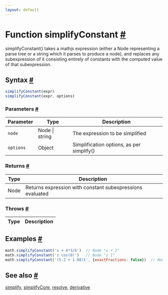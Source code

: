 ```yaml
---
layout: default
---
```


<!-- Note: This file is automatically generated from source code comments. Changes made in this file will be overridden. -->

<h1 id="function-simplifyconstant">Function simplifyConstant <a href="#function-simplifyconstant" title="Permalink">#</a></h1>

simplifyConstant() takes a mathjs expression (either a Node representing
a parse tree or a string which it parses to produce a node), and replaces
any subexpression of it consisting entirely of constants with the computed
value of that subexpression.


<h2 id="syntax">Syntax <a href="#syntax" title="Permalink">#</a></h2>

```js
simplifyConstant(expr)
simplifyConstant(expr, options)
```

<h3 id="parameters">Parameters <a href="#parameters" title="Permalink">#</a></h3>

Parameter | Type | Description
--------- | ---- | -----------
`node` | Node &#124; string |  The expression to be simplified
`options` | Object |  Simplification options, as per simplify()

<h3 id="returns">Returns <a href="#returns" title="Permalink">#</a></h3>

Type | Description
---- | -----------
Node | Returns expression with constant subexpressions evaluated


<h3 id="throws">Throws <a href="#throws" title="Permalink">#</a></h3>

Type | Description
---- | -----------


<h2 id="examples">Examples <a href="#examples" title="Permalink">#</a></h2>

```js
math.simplifyConstant('x + 4*3/6')  // Node "x + 2"
math.simplifyConstant('z cos(0)')   // Node "z 1"
math.simplifyConstant('(5.2 + 1.08)t', {exactFractions: false})  // Node "6.28 t"
```


<h2 id="see-also">See also <a href="#see-also" title="Permalink">#</a></h2>

[simplify](simplify.html),
[simplifyCore](simplifyCore.html),
[resolve](resolve.html),
[derivative](derivative.html)

